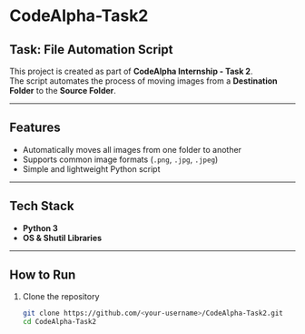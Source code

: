 # CodeAlpha-Task2 

##  Task: File Automation Script

This project is created as part of **CodeAlpha Internship - Task 2**.  
The script automates the process of moving images from a **Destination Folder** to the **Source Folder**.

---

##  Features
- Automatically moves all images from one folder to another
- Supports common image formats (`.png`, `.jpg`, `.jpeg`)
- Simple and lightweight Python script

---

##  Tech Stack
- **Python 3**
- **OS & Shutil Libraries**

---

##  How to Run
1. Clone the repository  
   ```bash
   git clone https://github.com/<your-username>/CodeAlpha-Task2.git
   cd CodeAlpha-Task2
